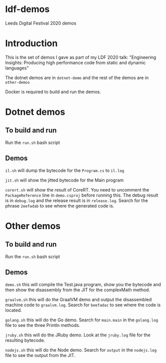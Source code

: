 # ldf-demos
Leeds Digital Festival 2020 demos

# Introduction
This is the set of demos I gave as part of my LDF 2020 talk: "Engineering Insights: Producing high performance code from static and dynamic languages"

The dotnet demos are in `dotnet-demo` and the rest of the demos are in `other-demos`

Docker is required to build and run the demos.

# Dotnet demos
## To build and run
Run the `run.sh` bash script

## Demos
`il.sh` will dump the bytecode for the `Program.cs` to `il.log`

`jit.sh` will show the jitted bytecode for the Main program

`corert.sh` will show the result of CoreRT.  You need to uncomment the `PackageReference` line in `demo.csproj` before running this.  The debug result is in `debug.log`
and the release result is in `release.log`.  Search for the phrase `2eefadab` to see where the generated code is.

# Other demos
## To build and run
Run the `run.sh` bash script

## Demos
`demo.sh` this will compile the Test.java program, show you the bytecode and then show the disassembly from the JIT for the complexMath method.

`graalvm.sh` this will do the GraalVM demo and output the disassembled machine code to `graalvm.log`.  Search for `beefadac` to see where the code is located.

`golang.sh` this will do the Go demo.  Search for `main.main` in the `golang.log` file to see the three Println methods.

`jruby.sh` this will do the JRuby demo.  Look at the `jruby.log` file for the resulting bytecode.

`nodejs.sh` this will do the Node demo.  Search for `output` in the `nodejs.log` file to see the output from the JIT.
